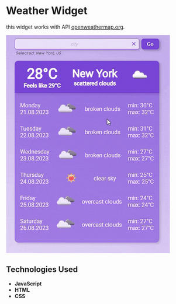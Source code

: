 # Weather Widget
this widget works with API [openweathermap.org](http://api.openweathermap.org). 

![Preview Animation](https://github.com/akoval29/WeatherWidget/blob/main/src/preview.gif)
## Technologies Used
- **JavaScript**
- **HTML**
- **CSS** 
